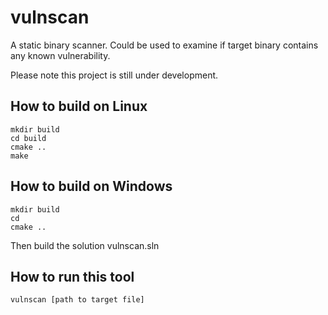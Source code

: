 # vulnscan
A static binary scanner. Could be used to examine if target binary contains any known vulnerability.

Please note this project is still under development.

## How to build on Linux
```
mkdir build
cd build
cmake ..
make
```

## How to build on Windows
```
mkdir build
cd 
cmake ..
```
Then build the solution vulnscan.sln

## How to run this tool
```
vulnscan [path to target file]
```
